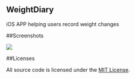 ## WeightDiary

iOS APP helping users record weight changes

##Screenshots

![](https://raw.githubusercontent.com/luosch/weight-diary/master/Screenshots/main@1000.png)

##Licenses

All source code is licensed under the [MIT License](https://raw.githubusercontent.com/luosch/weight-diary/master/LICENSE).
